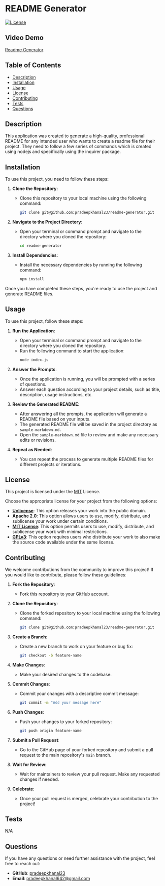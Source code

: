 # README Generator

[![License](https://img.shields.io/badge/License-MIT-blue.svg)](https://opensource.org/licenses/MIT)

## Video Demo

[Readme Generator](https://www.youtube.com/watch?v=gUCt25P4PiY&ab_channel=PradeepKhanal)

## Table of Contents

- [Description](#description)
- [Installation](#installation)
- [Usage](#usage)
- [License](#license)
- [Contributing](#contributing)
- [Tests](#tests)
- [Questions](#questions)

## Description

This application was created to generate a high-quality, professional README for any intended user who wants to create a readme file for their project. They need to follow a few series of commands which is created using nodejs and specifically using the inquirer package.

## Installation

To use this project, you need to follow these steps:

1. **Clone the Repository**:

   - Clone this repository to your local machine using the following command:
     ```sh
     git clone git@github.com:pradeepkhanal23/readme-generator.git
     ```

2. **Navigate to the Project Directory**:

   - Open your terminal or command prompt and navigate to the directory where you cloned the repository:
     ```sh
     cd readme-generator
     ```

3. **Install Dependencies**:
   - Install the necessary dependencies by running the following command:
     ```sh
     npm install
     ```

Once you have completed these steps, you're ready to use the project and generate README files.

## Usage

To use this project, follow these steps:

1. **Run the Application**:

   - Open your terminal or command prompt and navigate to the directory where you cloned the repository.
   - Run the following command to start the application:
     ```sh
     node index.js
     ```

2. **Answer the Prompts**:

   - Once the application is running, you will be prompted with a series of questions.
   - Answer each question according to your project details, such as title, description, usage instructions, etc.

3. **Review the Generated README**:

   - After answering all the prompts, the application will generate a README file based on your inputs.
   - The generated README file will be saved in the project directory as `sample-markdown.md`.
   - Open the `sample-markdown.md` file to review and make any necessary edits or revisions.

4. **Repeat as Needed**:
   - You can repeat the process to generate multiple README files for different projects or iterations.

## License

This project is licensed under the [MIT](https://opensource.org/licenses/MIT) License.

Choose the appropriate license for your project from the following options:

- **[Unlicense](https://unlicense.org/)**: This option releases your work into the public domain.
- **[Apache 2.0](https://www.apache.org/licenses/LICENSE-2.0)**: This option allows users to use, modify, distribute, and sublicense your work under certain conditions.
- **[MIT License](https://opensource.org/licenses/MIT)**: This option permits users to use, modify, distribute, and sublicense your work with minimal restrictions.
- **[GPLv3](https://www.gnu.org/licenses/gpl-3.0.en.html)**: This option requires users who distribute your work to also make the source code available under the same license.

## Contributing

We welcome contributions from the community to improve this project! If you would like to contribute, please follow these guidelines:

1. **Fork the Repository**:

   - Fork this repository to your GitHub account.

2. **Clone the Repository**:

   - Clone the forked repository to your local machine using the following command:
     ```sh
     git clone git@github.com:pradeepkhanal23/readme-generator.git
     ```

3. **Create a Branch**:

   - Create a new branch to work on your feature or bug fix:
     ```sh
     git checkout -b feature-name
     ```

4. **Make Changes**:

   - Make your desired changes to the codebase.

5. **Commit Changes**:

   - Commit your changes with a descriptive commit message:
     ```sh
     git commit -m "Add your message here"
     ```

6. **Push Changes**:

   - Push your changes to your forked repository:
     ```sh
     git push origin feature-name
     ```

7. **Submit a Pull Request**:

   - Go to the GitHub page of your forked repository and submit a pull request to the main repository's `main` branch.

8. **Wait for Review**:

   - Wait for maintainers to review your pull request. Make any requested changes if needed.

9. **Celebrate**:
   - Once your pull request is merged, celebrate your contribution to the project!

## Tests

N/A

## Questions

If you have any questions or need further assistance with the project, feel free to reach out:

- **GitHub**: [pradeepkhanal23](https://github.com/pradeepkhanal23)
- **Email**: [pradeepkhanal642@gmail.com](mailto:pradeepkhanal642@gmail.com)
